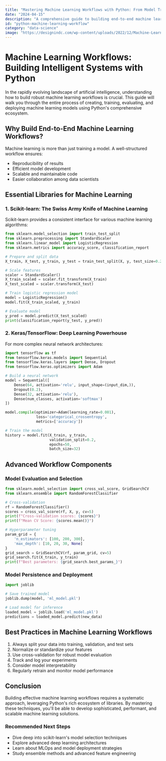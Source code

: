 ```yaml
---
title: "Mastering Machine Learning Workflows with Python: From Model Training to Deployment"
date: "2024-04-15"
description: "A comprehensive guide to building end-to-end machine learning pipelines using Python's powerful ecosystem"
id: "python-machine-learning-workflow"
category: "data-science"
image: "https://designindc.com/wp-content/uploads/2022/12/Machine-Learning.jpg"
---
```


# Machine Learning Workflows: Building Intelligent Systems with Python

In the rapidly evolving landscape of artificial intelligence, understanding how to build robust machine learning workflows is crucial. This guide will walk you through the entire process of creating, training, evaluating, and deploying machine learning models using Python's comprehensive ecosystem.

## Why Build End-to-End Machine Learning Workflows?

Machine learning is more than just training a model. A well-structured workflow ensures:

- Reproducibility of results
- Efficient model development
- Scalable and maintainable code
- Easier collaboration among data scientists

## Essential Libraries for Machine Learning

### 1. Scikit-learn: The Swiss Army Knife of Machine Learning

Scikit-learn provides a consistent interface for various machine learning algorithms:

```python
from sklearn.model_selection import train_test_split
from sklearn.preprocessing import StandardScaler
from sklearn.linear_model import LogisticRegression
from sklearn.metrics import accuracy_score, classification_report

# Prepare and split data
X_train, X_test, y_train, y_test = train_test_split(X, y, test_size=0.2, random_state=42)

# Scale features
scaler = StandardScaler()
X_train_scaled = scaler.fit_transform(X_train)
X_test_scaled = scaler.transform(X_test)

# Train logistic regression model
model = LogisticRegression()
model.fit(X_train_scaled, y_train)

# Evaluate model
y_pred = model.predict(X_test_scaled)
print(classification_report(y_test, y_pred))
```

### 2. Keras/TensorFlow: Deep Learning Powerhouse

For more complex neural network architectures:

```python
import tensorflow as tf
from tensorflow.keras.models import Sequential
from tensorflow.keras.layers import Dense, Dropout
from tensorflow.keras.optimizers import Adam

# Build a neural network
model = Sequential([
    Dense(64, activation='relu', input_shape=(input_dim,)),
    Dropout(0.2),
    Dense(32, activation='relu'),
    Dense(num_classes, activation='softmax')
])

model.compile(optimizer=Adam(learning_rate=0.001),
              loss='categorical_crossentropy',
              metrics=['accuracy'])

# Train the model
history = model.fit(X_train, y_train,
                    validation_split=0.2,
                    epochs=50,
                    batch_size=32)
```

## Advanced Workflow Components

### Model Evaluation and Selection

```python
from sklearn.model_selection import cross_val_score, GridSearchCV
from sklearn.ensemble import RandomForestClassifier

# Cross-validation
rf = RandomForestClassifier()
scores = cross_val_score(rf, X, y, cv=5)
print(f"Cross-validation scores: {scores}")
print(f"Mean CV Score: {scores.mean()}")

# Hyperparameter tuning
param_grid = {
    'n_estimators': [100, 200, 300],
    'max_depth': [10, 20, 30, None]
}
grid_search = GridSearchCV(rf, param_grid, cv=5)
grid_search.fit(X_train, y_train)
print(f"Best parameters: {grid_search.best_params_}")
```

### Model Persistence and Deployment

```python
import joblib

# Save trained model
joblib.dump(model, 'ml_model.pkl')

# Load model for inference
loaded_model = joblib.load('ml_model.pkl')
predictions = loaded_model.predict(new_data)
```

## Best Practices in Machine Learning Workflows

1. Always split your data into training, validation, and test sets
2. Normalize or standardize your features
3. Use cross-validation for robust model evaluation
4. Track and log your experiments
5. Consider model interpretability
6. Regularly retrain and monitor model performance

## Conclusion

Building effective machine learning workflows requires a systematic approach, leveraging Python's rich ecosystem of libraries. By mastering these techniques, you'll be able to develop sophisticated, performant, and scalable machine learning solutions.

### Recommended Next Steps

- Dive deep into scikit-learn's model selection techniques
- Explore advanced deep learning architectures
- Learn about MLOps and model deployment strategies
- Study ensemble methods and advanced feature engineering
